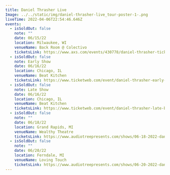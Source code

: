 ```yaml
---
title: Daniel Thrasher Live
Image: ../../static/img/daniel-thrasher-live_tour-poster-1-.png
liveTime: 2022-04-06T22:54:46.646Z
events:
  - isSoldOut: false
    note: ""
    date: 06/15/22
    location: Milwaukee, WI
    venueName: Back Room @ Colectivo
    ticketsLink: https://www.axs.com/events/430778/daniel-thrasher-tickets?skin=pabst
  - isSoldOut: false
    note: Early Show
    date: 06/16/22
    location: Chicago, IL
    venueName: Beat Kitchen
    ticketsLink: https://www.ticketweb.com/event/daniel-thrasher-early-beat-kitchen-tickets/11988555?pl=kickstand&edpPlParam=%3Fpl%3Dkickstand
  - isSoldOut: false
    note: Late Show
    date: 06/16/22
    location: Chicago, IL
    venueName: Beat Kitchen
    ticketsLink: https://www.ticketweb.com/event/daniel-thrasher-late-beat-kitchen-tickets/11988615?pl=kickstand
  - isSoldOut: false
    note: ""
    date: 06/18/22
    location: Grand Rapids, MI
    venueName: Wealthy Theatre
    ticketsLink: https://www.audiotreepresents.com/shows/06-18-2022-daniel-thrasher
  - isSoldOut: false
    note: ""
    date: 06/20/22
    location: Ferndale, MI
    venueName: Loving Touch
    ticketsLink: https://www.audiotreepresents.com/shows/06-20-2022-daniel-thrasher
---
```


